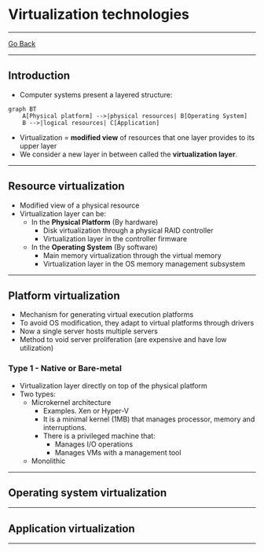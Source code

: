 # Virtualization technologies
---
[Go Back](UNIOVI/3S2_IntSys/README.md)

---
## Introduction
- Computer systems present a layered structure:
```mermaid
graph BT
    A[Physical platform] -->|physical resources| B[Operating System]
    B -->|logical resources| C[Application]
```
- Virtualization = **modified view** of resources that one layer provides to its upper layer
- We consider a new layer in between called the **virtualization layer**.
---
## Resource virtualization
- Modified view of a physical resource
- Virtualization layer can be:
	- In the **Physical Platform** (By hardware)
		- Disk virtualization through a physical RAID controller
		- Virtualization layer in the controller firmware
	- In the **Operating System** (By software)
		- Main memory virtualization through the virtual memory
		- Virtualization layer in the OS memory management subsystem
---
## Platform virtualization
- Mechanism for generating virtual execution platforms
- To avoid OS modification, they adapt to virtual platforms through drivers
- Now a single server hosts multiple servers
- Method to void server proliferation (are expensive and have low utilization)
### Type 1 - Native or Bare-metal
- Virtualization layer directly on top of the physical platform
- Two types:
	- Microkernel architecture
		- Examples. Xen or Hyper-V
		- It is a minimal kernel (1MB) that manages processor, memory and interruptions.
		- There is a privileged machine that:
			- Manages I/O operations
			- Manages VMs with a management tool
	- Monolithic

---
## Operating system virtualization

---
## Application virtualization

---